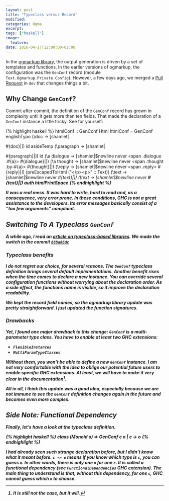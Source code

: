 ```yaml
---
layout: post
title: "Typeclass versus Record"
modified:
categories: Ogma
excerpt:
tags: ["haskell"]
image:
  feature:
date: 2016-04-17T12:00:00+02:00
---
```


In the [ogmarkup library](https://github.com/ogma-project/ogmarkup), the output
generation is driven by a set of templates and functions. In the earlier
versions of ogmarkup, the configuration was the `GenConf` record (module
`Text.Ogmarkup.Private.Config`). However, a few days ago, we merged a [Pull
Request](https://github.com/ogma-project/ogmarkup/pull/35) in `dev` that changes
things a bit.

## Why Change `GenConf`?

Commit after commit, the definition of the `GenConf` record has grown in
complexity until it gets more than ten fields. That made the declaration of a
`GenConf` instance a little tricky. See for yourself:

{% highlight haskell %}
htmlConf :: GenConf Html
htmlConf =
  GenConf englishTypo
          (\doc -> [shamlet|<article>#{doc}|])
          id
          asideTemp
          (\paragraph -> [shamlet|<p>#{paragraph}|])
          id
          (\a dialogue -> [shamlet|$newline never
                                   <span .dialogue .#{a}>
                                     #{dialogue}|])
          (\a thought -> [shamlet|$newline never
                                  <span .thought .by-#{a}>
                                    #{thought}|])
          (\reply -> [shamlet|$newline never
                              <span .reply>
                                #{reply}|])
          (preEscapedToHtml ("</p><p>" :: Text))
          (\text -> [shamlet|$newline never
                             <em>#{text}|])
          (\text -> [shamlet|$newline never
                             <strong>#{text}|])
          auth
          htmlPrintSpace
{% endhighlight %}

It was a real mess. It was hard to write, hard to read and, as a consequence,
very error prone. In these conditions, GHC is not a great assistance to the
developers. Its error messages basically consist of a “too few arguments”
complaint.

## Switching To A Typeclass `GenConf`

A while ago, I read an [article on typeclass-based
libraries](http://www.yesodweb.com/blog/2016/03/why-i-prefer-typeclass-based-libraries).
We made the switch in the commit
[`888a86dc`](https://github.com/ogma-project/ogmarkup/pull/35/commits/888a86dc139da0a3f81f2fded66354ceec5cb4c1)

### Typeclass benefits

I do not regret our choice, for several reasons.  The `GenConf` typeclass
definition brings several default implementations. Another benefit rises when
the time comes to declare a new instance. You can override several
configuration functions without worrying about the declaration order. As a side effect,
the functions name is visible, so it improve the declaration readability.

We kept the record field names, so the ogmarkup library update was pretty
straightforward. I just updated the function signatures.

### Drawbacks

Yet, I found one major drawback to this change: `GenConf` is a multi-parameter
type class. You have to enable at least two GHC extensions:

* `FlexibleInstances`
* `MultiParamTypeClasses`

Without them, you won’t be able to define a new `GenConf` instance. I am not
very comfortable with the idea to oblige our potential future users to enable
specific GHC extensions. At least, we will have to make it very clear in the
documentation[^1].

[^1]: It is still not the case, but it *will*.

All in all, I think this update was a good idea, especially because we are not
immune to see the `GenConf` definition changes again in the future and becomes
even more complex.

## Side Note: Functional Dependency

Finally, let’s have a look at the typeclass definition.

{% highlight haskell %}
class (Monoid o) => GenConf c o | c -> o
{% endhighlight %}

I had already seen such strange declaration before, but I didn’t know what it
meant before. `c -> o` means if you know which type is `c`, you can guess `o`.
In other words, there is only one `o` for one `c`. It is called a functional
dependency (see `FunctionalDependencies` GHC extension). The main thing to
understand is that, without this dependency, for one `c`, GHC cannot guess which
`o` to choose.
